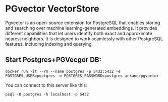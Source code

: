 
# PGvector VectorStore

Pgvector is an open-source extension for PostgreSQL that enables storing and searching over machine learning-generated embeddings. It provides different capabilities that let users identify both exact and approximate nearest neighbors. It is designed to work seamlessly with other PostgreSQL features, including indexing and querying.

## Start Postgres+PGVecgor DB:

```
docker run -it --rm --name postgres -p 5432:5432 -e POSTGRES_USER=postgres -e POSTGRES_PASSWORD=postgres ankane/pgvector
```

You can connect to this server like this:

```
psql -U postgres -h localhost -p 5432
```